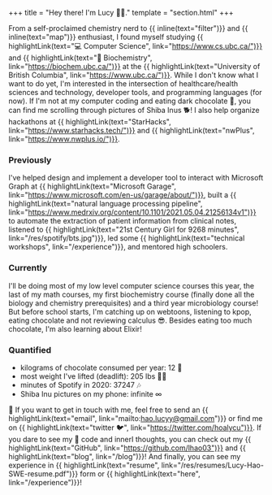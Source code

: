 +++
title = "Hey there! I'm Lucy 👋🏼."
template = "section.html"
+++

From a self-proclaimed chemistry nerd to {{ inline(text="filter")}} and {{ inline(text="map")}} enthusiast, I found myself studying {{ highlightLink(text="💻 Computer Science", link="https://www.cs.ubc.ca/")}} and {{ highlightLink(text="🧬 Biochemistry", link="https://biochem.ubc.ca/")}} at the {{ highlightLink(text="University of British Columbia", link="https://www.ubc.ca/")}}. While I don't know what I want to do yet, I'm interested in the intersection of healthcare/health sciences and technology, developer tools, and programming languages (for now). If I'm not at my computer coding and eating dark chocolate 🍫, you can find me scrolling through pictures of Shiba Inus 🐕! I also help organize hackathons at {{ highlightLink(text="StarHacks", link="https://www.starhacks.tech/")}} and {{ highlightLink(text="nwPlus", link="https://www.nwplus.io/")}}.

### Previously
I've helped design and implement a developer tool to interact with Microsoft Graph at {{ highlightLink(text="Microsoft Garage", link="https://www.microsoft.com/en-us/garage/about/")}}, built a {{ highlightLink(text="natural language processing pipeline", link="https://www.medrxiv.org/content/10.1101/2021.05.04.21256134v1")}} to automate the extraction of patient information from clinical notes, listened to {{ highlightLink(text="21st Century Girl for 9268 minutes", link="/res/spotify/bts.jpg")}}, led some {{ highlightLink(text="technical workshops", link="/experience")}}, and mentored high schoolers.

### Currently
I'll be doing most of my low level computer science courses this year, the last of my math courses, my first biochemistry course (finally done all the biology and chemistry prerequisites) and a third year microbiology course! But before school starts, I'm catching up on webtoons, listening to kpop, eating chocolate and not reviewing calculus 😎. Besides eating too much chocolate, I'm also learning about Elixir! 

### Quantified
- kilograms of chocolate consumed per year: 12 🍫
- most weight I've lifted (deadlift): 205 lbs 🏋️‍♀️
- minutes of Spotify in 2020: 37247 🎶
- Shiba Inu pictures on my phone: infinite ∞

💖 If you want to get in touch with me, feel free to send an {{ highlightLink(text="email", link="mailto:hao.lucyy@gmail.com")}} or find me on {{ highlightLink(text="twitter 🐦", link="https://twitter.com/hoalycu")}}. If you dare to see my 🍝 code and innerI thoughts, you can check out my {{ highlightLink(text="GitHub", link="https://github.com/lhao03")}} and {{ highlightLink(text="blog", link="/blog")}}! And finally, you can see my experience in {{ highlightLink(text="resume", link="/res/resumes/Lucy-Hao-SWE-resume.pdf")}} form or {{ highlightLink(text="here", link="/experience")}}!